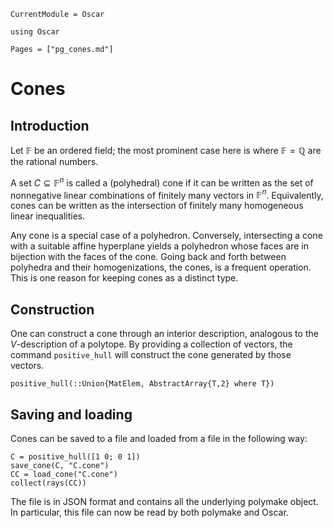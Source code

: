 ```@meta
CurrentModule = Oscar
```

```@setup oscar
using Oscar
```

```@contents
Pages = ["pg_cones.md"]
```

# Cones


## Introduction

Let $\mathbb{F}$ be an ordered field; the most prominent case here is where $\mathbb{F}=\mathbb{Q}$ are the rational numbers.

A set $C \subseteq \mathbb{F}^n$ is called a (polyhedral) cone if it can be written as the set of nonnegative linear combinations of finitely many vectors in $\mathbb{F}^n$.
Equivalently, cones can be written as the intersection of finitely many homogeneous linear inequalities.

Any cone is a special case of a polyhedron.
Conversely, intersecting a cone with a suitable affine hyperplane yields a polyhedron whose faces are in bijection with the faces of the cone.
Going back and forth between polyhedra and their homogenizations, the cones, is a frequent operation.
This is one reason for keeping cones as a distinct type.

## Construction

One can construct a cone through an interior description, analogous  to the $V$-description of a polytope. By providing a collection of vectors, the command `positive_hull` will construct the cone generated by those vectors.

```@docs
positive_hull(::Union{MatElem, AbstractArray{T,2} where T})
```

## Saving and loading

Cones can be saved to a file and loaded from a file in the following way:
```@repl oscar
C = positive_hull([1 0; 0 1])
save_cone(C, "C.cone")
CC = load_cone("C.cone")
collect(rays(CC))
```
The file is in JSON format and contains all the underlying polymake object. In
particular, this file can now be read by both polymake and Oscar.
